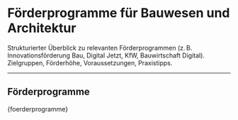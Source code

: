 # Förderprogramme für Bauwesen und Architektur

Strukturierter Überblick zu relevanten Förderprogrammen (z. B. Innovationsförderung Bau, Digital Jetzt, KfW, Bauwirtschaft Digital). Zielgruppen, Förderhöhe, Voraussetzungen, Praxistipps.

---

## Förderprogramme

{foerderprogramme}
